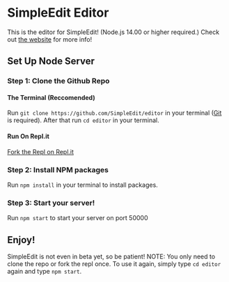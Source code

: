 # SimpleEdit Editor
This is the editor for SimpleEdit! (Node.js 14.00 or higher required.)
Check out [the website](https://simpleedit.github.io "Visit the SimpleEdit website") for more info!
## Set Up Node Server
### Step 1: Clone the Github Repo
#### The Terminal (Reccomended)
Run `git clone https://github.com/SimpleEdit/editor` in your terminal ([Git](https://git-scm.com/downloads "Download Git") is required).
After that run `cd editor` in your terminal.
#### Run On Repl.it
[Fork the Repl on Repl.it](https://repl.it/@WilliamHorning/editor#README.md "Fork to run the editor on Repl.it")
### Step 2: Install NPM packages
Run `npm install` in your terminal to install packages.
### Step 3: Start your server!
Run `npm start` to start your server on port 50000

## Enjoy!
SimpleEdit is not even in beta yet, so be patient!
NOTE: You only need to clone the repo or fork the repl once. To use it again, simply type `cd editor` again and type `npm start`.

